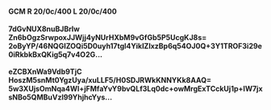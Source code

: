 #### GCM R 20/0c/400 L 20/0c/400
**7dGvNUX8nuBJBrIw**<br/>**Zn6bOgzSrwpoxJJWjj4yNUrHXbM9vGfGb5P5UcgKJ8s=**<br/>**2oByYP/46NQGIZOQi5D0uyh17tgl4YikIZlxzBp6q54OJ0Q+3Y1TROF3i29e0iRkbkBxQKig5q7v4O2G...**<br/><br/>
**eZCBXnWa9Vdb9TjC**<br/>**HoszM5snMt0YgzUya/xuLLF5/H0SDJRWkKNNYKk8AAQ=**<br/>**5w3XUjsOmNqa4Wl+jFMfaYvY9bvQLf3Lq0dc+owMrgExTCckUj1p+IW7jxsNBo5QMBuVzl99YhjhcYys...**